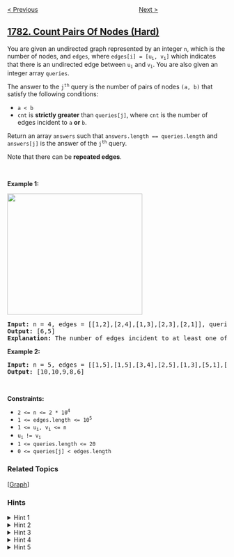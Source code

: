 <!--|This file generated by command(leetcode description); DO NOT EDIT.    |-->
<!--+----------------------------------------------------------------------+-->
<!--|@author    openset <openset.wang@gmail.com>                           |-->
<!--|@link      https://github.com/openset                                 |-->
<!--|@home      https://github.com/openset/leetcode                        |-->
<!--+----------------------------------------------------------------------+-->

[< Previous](../sum-of-beauty-of-all-substrings "Sum of Beauty of All Substrings")
　　　　　　　　　　　　　　　　
[Next >](../grand-slam-titles "Grand Slam Titles")

## [1782. Count Pairs Of Nodes (Hard)](https://leetcode.com/problems/count-pairs-of-nodes "统计点对的数目")

<p>You are given an undirected graph represented by an integer <code>n</code>, which is the number of nodes, and <code>edges</code>, where <code>edges[i] = [u<sub>i</sub>, v<sub>i</sub>]</code> which indicates that there is an undirected edge between <code>u<sub>i</sub></code> and <code>v<sub>i</sub></code>. You are also given an integer array <code>queries</code>.</p>

<p>The answer to the <code>j<sup>th</sup></code> query is the number of pairs of nodes <code>(a, b)</code> that satisfy the following conditions:</p>

<ul>
	<li><code>a &lt; b</code></li>
	<li><code>cnt</code> is <strong>strictly greater</strong> than <code>queries[j]</code>, where <code>cnt</code> is the number of edges incident to <code>a</code> <strong>or</strong> <code>b</code>.</li>
</ul>

<p>Return an array <code>answers</code> such that <code>answers.length == queries.length</code> and <code>answers[j]</code> is the answer of the <code>j<sup>th</sup></code> query.</p>

<p>Note that there can be <strong>repeated edges</strong>.</p>

<p>&nbsp;</p>
<p><strong>Example 1:</strong></p>
<img alt="" src="https://assets.leetcode.com/uploads/2021/02/11/screenshot-from-2021-02-11-23-07-35.png" style="width: 310px; height: 278px;" />
<pre>
<strong>Input:</strong> n = 4, edges = [[1,2],[2,4],[1,3],[2,3],[2,1]], queries = [2,3]
<strong>Output:</strong> [6,5]
<strong>Explanation:</strong> The number of edges incident to at least one of each pair is shown above.
</pre>

<p><strong>Example 2:</strong></p>

<pre>
<strong>Input:</strong> n = 5, edges = [[1,5],[1,5],[3,4],[2,5],[1,3],[5,1],[2,3],[2,5]], queries = [1,2,3,4,5]
<strong>Output:</strong> [10,10,9,8,6]
</pre>

<p>&nbsp;</p>
<p><strong>Constraints:</strong></p>

<ul>
	<li><code>2 &lt;= n &lt;= 2 * 10<sup>4</sup></code></li>
	<li><code>1 &lt;= edges.length &lt;= 10<sup>5</sup></code></li>
	<li><code>1 &lt;= u<sub>i</sub>, v<sub>i</sub> &lt;= n</code></li>
	<li><code>u<sub>i </sub>!= v<sub>i</sub></code></li>
	<li><code>1 &lt;= queries.length &lt;= 20</code></li>
	<li><code>0 &lt;= queries[j] &lt; edges.length</code></li>
</ul>

### Related Topics
  [[Graph](../../tag/graph/README.md)]

### Hints
<details>
<summary>Hint 1</summary>
We want to count pairs (x,y) such that degree[x] + degree[y] - occurrences(x,y) > k
</details>

<details>
<summary>Hint 2</summary>
Think about iterating on x, and counting the number of valid y to pair with x.
</details>

<details>
<summary>Hint 3</summary>
You can consider at first that the (- occurrences(x,y)) isn't there, or it is 0 at first for all y. Count the valid y this way.
</details>

<details>
<summary>Hint 4</summary>
Then you can iterate on the neighbors of x, let that neighbor be y, and update occurrences(x,y).
</details>

<details>
<summary>Hint 5</summary>
When you update occurrences(x,y), the left-hand side decreases. Once it reaches k, then y is not valid for x anymore, so you should decrease the answer by 1.
</details>
